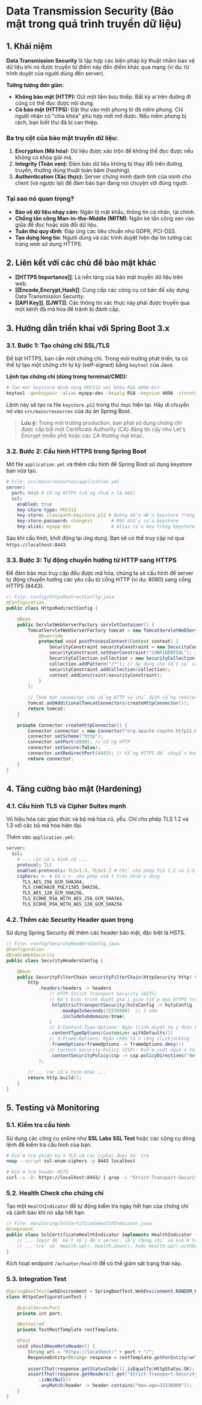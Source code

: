 # Data Transmission Security (Bảo mật trong quá trình truyền dữ liệu)

## 1. Khái niệm

**Data Transmission Security** là tập hợp các biện pháp kỹ thuật nhằm bảo vệ dữ liệu khi nó được truyền từ điểm này đến điểm khác qua mạng (ví dụ: từ trình duyệt của người dùng đến server).

**Tưởng tượng đơn giản:**
- **Không bảo mật (HTTP):** Gửi một tấm bưu thiếp. Bất kỳ ai trên đường đi cũng có thể đọc được nội dung.
- **Có bảo mật (HTTPS):** Đặt thư vào một phong bì đã niêm phong. Chỉ người nhận có "chìa khóa" phù hợp mới mở được. Nếu niêm phong bị rách, bạn biết thư đã bị can thiệp.

### Ba trụ cột của bảo mật truyền dữ liệu:

1.  **Encryption (Mã hóa):** Dữ liệu được xáo trộn để không thể đọc được nếu không có khóa giải mã.
2.  **Integrity (Toàn vẹn):** Đảm bảo dữ liệu không bị thay đổi trên đường truyền, thường dùng thuật toán băm (hashing).
3.  **Authentication (Xác thực):** Server chứng minh danh tính của mình cho client (và ngược lại) để đảm bảo bạn đang nói chuyện với đúng người.

### Tại sao nó quan trọng?
-   **Bảo vệ dữ liệu nhạy cảm**: Ngăn lộ mật khẩu, thông tin cá nhân, tài chính.
-   **Chống tấn công Man-in-the-Middle (MITM)**: Ngăn kẻ tấn công xen vào giữa để đọc hoặc sửa đổi dữ liệu.
-   **Tuân thủ quy định**: Đáp ứng các tiêu chuẩn như GDPR, PCI-DSS.
-   **Tạo dựng lòng tin**: Người dùng và các trình duyệt hiện đại tin tưởng các trang web sử dụng HTTPS.

## 2. Liên kết với các chủ đề bảo mật khác
-   **[[HTTPS Importance]]**: Là nền tảng của bảo mật truyền dữ liệu trên web.
-   **[[Encode,Encrypt,Hash]]**: Cung cấp các công cụ cơ bản để xây dựng Data Transmission Security.
-   **[[API Key]]**, **[[JWT]]**: Các thông tin xác thực này phải được truyền qua một kênh đã mã hóa để tránh bị đánh cắp.

## 3. Hướng dẫn triển khai với Spring Boot 3.x

### 3.1. Bước 1: Tạo chứng chỉ SSL/TLS

Để bật HTTPS, bạn cần một chứng chỉ. Trong môi trường phát triển, ta có thể tự tạo một chứng chỉ tự ký (self-signed) bằng `keytool` của Java.

**Lệnh tạo chứng chỉ (dùng trong terminal/CMD):**
```bash
# Tạo một keystore định dạng PKCS12 với khóa RSA 4096-bit
keytool -genkeypair -alias myapp-dev -keyalg RSA -keysize 4096 -storetype PKCS12 -keystore keystore.p12 -validity 365 -dname "CN=localhost, OU=Dev, O=MyCompany, C=VN" -storepass changeit -keypass changeit
```
Lệnh này sẽ tạo ra file `keystore.p12` trong thư mục hiện tại. Hãy di chuyển nó vào `src/main/resources` của dự án Spring Boot.

> **Lưu ý:** Trong môi trường production, bạn phải sử dụng chứng chỉ được cấp bởi một Certificate Authority (CA) đáng tin cậy như Let's Encrypt (miễn phí) hoặc các CA thương mại khác.

### 3.2. Bước 2: Cấu hình HTTPS trong Spring Boot

Mở file `application.yml` và thêm cấu hình để Spring Boot sử dụng keystore bạn vừa tạo.

```yaml
# File: src/main/resources/application.yml
server:
  port: 8443 # Cổng HTTPS (cổng chuẩn là 443)
  ssl:
    enabled: true
    key-store-type: PKCS12
    key-store: classpath:keystore.p12 # Đường dẫn đến keystore trong classpath
    key-store-password: changeit       # Mật khẩu của keystore
    key-alias: myapp-dev               # Alias của key trong keystore
```

Sau khi cấu hình, khởi động lại ứng dụng. Bạn sẽ có thể truy cập nó qua `https://localhost:8443`.

### 3.3. Bước 3: Tự động chuyển hướng từ HTTP sang HTTPS

Để đảm bảo mọi truy cập đều được mã hóa, chúng ta sẽ cấu hình để server tự động chuyển hướng các yêu cầu từ cổng HTTP (ví dụ: 8080) sang cổng HTTPS (8443).

```java
// File: config/HttpsRedirectConfig.java
@Configuration
public class HttpsRedirectConfig {

    @Bean
    public ServletWebServerFactory servletContainer() {
        TomcatServletWebServerFactory tomcat = new TomcatServletWebServerFactory() {
            @Override
            protected void postProcessContext(Context context) {
                SecurityConstraint securityConstraint = new SecurityConstraint();
                securityConstraint.setUserConstraint("CONFIDENTIAL"); // Yêu cầu kênh bảo mật (HTTPS)
                SecurityCollection collection = new SecurityCollection();
                collection.addPattern("/*"); // Áp dụng cho tất cả các đường dẫn
                securityConstraint.addCollection(collection);
                context.addConstraint(securityConstraint);
            }
        };
        
        // Thêm một connector cho cổng HTTP và chỉ định cổng redirect là HTTPS
        tomcat.addAdditionalTomcatConnectors(createHttpConnector());
        return tomcat;
    }

    private Connector createHttpConnector() {
        Connector connector = new Connector("org.apache.coyote.http11.Http11NioProtocol");
        connector.setScheme("http");
        connector.setPort(8080); // Cổng HTTP
        connector.setSecure(false);
        connector.setRedirectPort(8443); // Cổng HTTPS để chuyển hướng tới
        return connector;
    }
}
```

## 4. Tăng cường bảo mật (Hardening)

### 4.1. Cấu hình TLS và Cipher Suites mạnh

Vô hiệu hóa các giao thức và bộ mã hóa cũ, yếu. Chỉ cho phép TLS 1.2 và 1.3 với các bộ mã hóa hiện đại.

Thêm vào `application.yml`:
```yaml
server:
  ssl:
    # ... các cấu hình cũ ...
    protocol: TLS
    enabled-protocols: TLSv1.3, TLSv1.2 # Chỉ cho phép TLS 1.2 và 1.3
    ciphers: >- # Dấu >- cho phép viết trên nhiều dòng
      TLS_AES_256_GCM_SHA384,
      TLS_CHACHA20_POLY1305_SHA256,
      TLS_AES_128_GCM_SHA256,
      TLS_ECDHE_RSA_WITH_AES_256_GCM_SHA384,
      TLS_ECDHE_RSA_WITH_AES_128_GCM_SHA256
```

### 4.2. Thêm các Security Header quan trọng

Sử dụng Spring Security để thêm các header bảo mật, đặc biệt là HSTS.

```java
// File: config/SecurityHeadersConfig.java
@Configuration
@EnableWebSecurity
public class SecurityHeadersConfig {

    @Bean
    public SecurityFilterChain securityFilterChain(HttpSecurity http) throws Exception {
        http
            .headers(headers -> headers
                // HTTP Strict Transport Security (HSTS)
                // Bắt buộc trình duyệt phải giao tiếp qua HTTPS trong tương lai
                .httpStrictTransportSecurity(hstsConfig -> hstsConfig
                    .maxAgeInSeconds(31536000)  // 1 năm
                    .includeSubdomains(true)
                )
                // X-Content-Type-Options: Ngăn trình duyệt tự ý đoán kiểu content
                .contentTypeOptions(Customizer.withDefaults())
                // X-Frame-Options: Ngăn chặn tấn công clickjacking
                .frameOptions(frameOptions -> frameOptions.deny())
                // Content-Security-Policy (CSP): Kiểm soát nguồn tài nguyên được phép tải
                .contentSecurityPolicy(csp -> csp.policyDirectives("default-src 'self'"))
            );
            
        // ... các cấu hình khác ...
        return http.build();
    }
}
```

## 5. Testing và Monitoring

### 5.1. Kiểm tra cấu hình

Sử dụng các công cụ online như **SSL Labs SSL Test** hoặc các công cụ dòng lệnh để kiểm tra cấu hình của bạn.

```bash
# Kiểm tra phiên bản TLS và các cipher được hỗ trợ
nmap --script ssl-enum-ciphers -p 8443 localhost

# Kiểm tra header HSTS
curl -s -D- https://localhost:8443/ | grep -i "Strict-Transport-Security"
```

### 5.2. Health Check cho chứng chỉ

Tạo một `HealthIndicator` để tự động kiểm tra ngày hết hạn của chứng chỉ và cảnh báo khi nó sắp hết hạn.

```java
// File: monitoring/SslCertificateHealthIndicator.java
@Component
public class SslCertificateHealthIndicator implements HealthIndicator {
    // ... logic để kết nối đến server, lấy chứng chỉ và kiểm tra ngày hết hạn ...
    // ... trả về Health.up(), Health.down(), hoặc Health.up().withDetail("warning", "...") ...
}
```
Kích hoạt endpoint `/actuator/health` để có thể giám sát trạng thái này.

### 5.3. Integration Test

```java
@SpringBootTest(webEnvironment = SpringBootTest.WebEnvironment.RANDOM_PORT)
class HttpsConfigurationTest {

    @LocalServerPort
    private int port;

    @Autowired
    private TestRestTemplate restTemplate;

    @Test
    void shouldHaveHstsHeader() {
        String url = "https://localhost:" + port + "/";
        ResponseEntity<String> response = restTemplate.getForEntity(url, String.class);
        
        assertThat(response.getStatusCode()).isEqualTo(HttpStatus.OK);
        assertThat(response.getHeaders().get("Strict-Transport-Security"))
            .isNotNull()
            .anyMatch(header -> header.contains("max-age=31536000"));
    }
}
